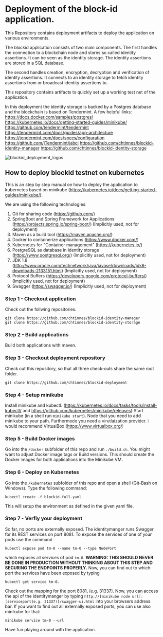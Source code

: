 # Deployment of the block-id application.

This Repository contains deployment artifacts to deploy the application on various environments.

The blockid application consists of two main components.
The first handles the connection to a blockchain node and stores so called identity assertions.
It can be seen as the identity storage. The identity assertions are stored in a SQL database.

The second handles creation, encryption, decryption and verification of identity assertions.
It connects to an identity storage to fetch identity assertions from or broadcast identity assertions to.

This repository contains artifacts to quickly set up a working test net of the application.

In this deployment the identity storage is backed by a Postgres database and the blockchain is based on Tendermint.
A few helpful links:
https://docs.docker.com/samples/postgres/
https://kubernetes.io/docs/getting-started-guides/minikube/
https://github.com/tendermint/tendermint
https://tendermint.com/docs/guides/app-architecture
https://tendermint.com/docs/specs/configuration
https://github.com/jTendermint/jabci
https://github.com/chtinnes/blockid-identity-manager
https://github.com/chtinnes/blockid-identity-storage

![blockid_deployment_logos](https://user-images.githubusercontent.com/17828327/29006056-c375859a-7ae8-11e7-914e-f3d383ea007d.png)

## How to deploy blockid testnet on kubernetes
This is an step by step manual on how to deploy the application to kubernetes based on minikube (https://kubernetes.io/docs/getting-started-guides/minikube/).

We are using the following technologies:

1. Git for sharing code (https://github.com/)
2. SpringBoot and Spring Framework for Applications (https://projects.spring.io/spring-boot/) (Implicitly used, not for deployment)
3. Maven as a build tool (https://maven.apache.org/)
4. Docker to containerize applications (https://www.docker.com/)
5. Kubernetes for "Container management" (https://kubernetes.io/)
6. PostgreSQL as database in identity storage (https://www.postgresql.org/)  (Implicitly used, not for deployment)
7. JDK 1.8 (http://www.oracle.com/technetwork/java/javase/downloads/jdk8-downloads-2133151.html) (Implicitly used, not for deployment)
8. Protocol Buffers (https://developers.google.com/protocol-buffers/)  (Implicitly used, not for deployment)
9. Swagger (https://swagger.io/) (Implicitly used, not for deployment)

### Step 1 - Checkout application
Check out the follwing repositories.
```shellscript
git clone https://github.com/chtinnes/blockid-identity-manager
git clone https://github.com/chtinnes/blockid-identity-storage
```

### Step 2 - Build applications
Build both applications with maven.

### Step 3 - Checkout deployment repository
Check out this repository, so that all three check-outs share the same root folder.
```shellscript
git clone https://github.com/chtinnes/blockid-deployment
```

### Step 4 - Setup minikube
Install minikube and kubectl. (https://kubernetes.io/docs/tasks/tools/install-kubectl/ and https://github.com/kubernetes/minikube/releases)
Start minikube (in a shell run `minikube start`).
Node that you need to add minikube to your path.
Furthermode you need a virutlaization provider. I would recommend VirtualBox (https://www.virtualbox.org/)

### Step 5 - Build Docker images
Go into the `/docker` subfolder of this repo and run `./build.sh`. You might want to adjust Docker image tags or Build versions.
This should create the Docker images for both applications into the Minikube VM.

### Step 6 - Deploy on Kubernetes
Go into the `/kubernetes` subfolder of this repo and open a shell (Git-Bash on Windows).
Type the following command:
```shellscript
kubectl create -f blockid-full.yaml
```
This will setup the environment as defined in the given yaml file.

### Step 7 - Verfiy your deployment
So far, no ports are externally exposed. The identitymanger runs Swagger for its REST services on port 8081.
To expose the services of one of your pods use the command
```shellscript
kubectl expose pod tm-0 --name tm-0 --type NodePort
```
which exposes all services of pod `tm-0`. 
**WARNING: THIS SHOULD NEVER BE DONE IN PRODUCTION WITHOUT THINKING ABOUT THIS STEP AND SECURING THE ENDPOINTS PROPERLY.**
Now, you can find out to which port the services have been exposed by typing
```shellscript
kubectl get service tm-0. 
```
Check out the mapping for the port 8081, (e.g. 31337).
Now, you can access the api of the identitymanger by typing 
`http://[minikube node url]:[serviceport(e.g. 31337)]/swagger-ui.html` into your browsers address bar.
If you want to find out all externally exposed ports, you can use also minikube for that:
```shellscript
minikube service tm-0 --url
```

Have fun playing around with the application.
